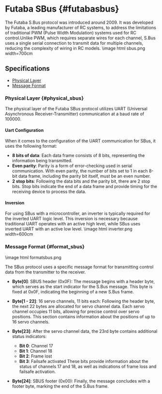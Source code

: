 # Futaba SBus {#futabasbus}

The Futaba S.Bus protocol was introduced around 2009. It was developed by Futaba, a leading manufacturer of RC systems, to address the limitations of traditional PWM (Pulse Width Modulation) systems used for RC control.Unlike PWM, which requires separate wires for each channel, S.Bus uses a single serial connection to transmit data for multiple channels, reducing the complexity of wiring in RC models.
\image html sbus.png width=700cm

## Specifications

- [Physical Layer](#physical_sbus)
- [Message Format](#format)

### Physical Layer {#physical_sbus}

The physical layer of the Futaba SBus protocol utilizes UART (Universal Asynchronous Receiver-Transmitter) communication at a baud rate of 100000.

#### Uart Configuration

When it comes to the configuration of the UART communication for SBus, it uses the following format:

- **8 bits of data**: Each data frame consists of 8 bits, representing the information being transmitted.
- **Even parity**: Parity is a form of error-checking used in serial communication. With even parity, the number of bits set to 1 in each 8-bit data frame, including the parity bit itself, must be an even number.
- **2 stop bits**: Following the data bits and the parity bit, there are 2 stop bits. Stop bits indicate the end of a data frame and provide timing for the receiving device to process the data.

#### Inversion

For using SBus with a microcontroller, an inverter is typically required for the inverted UART logic level. This inversion is necessary because traditional UART operates with an active high level, while SBus uses inverted UART with an active low level.
\image html inverter.png width=600cm

### Message Format {#format_sbus}
\image html formatsbus.png 

The SBus protocol uses a specific message format for transmitting control data from the transmitter to the receiver.

- **Byte[0]**: SBUS header (0x0F): The message begins with a header byte, which serves as the start indicator for the S.Bus message. This byte is fixed at 0x0F, indicating the beginning of a new S.Bus frame.

- **Byte[1 - 22]**: 16 servo channels, 11 bits each: Following the header byte, the next 22 bytes are allocated for servo channel data. Each servo channel occupies 11 bits, allowing for precise control over servo positions. This section contains information about the positions of up to 16 servo channels.

- **Byte[23]**: After the servo channel data, the 23rd byte contains additional status indicators:

    - **Bit 0**: Channel 17
    - **Bit 1**: Channel 18
    - **Bit 2**: Frame lost
    - **Bit 3**: Failsafe activated
  These bits provide information about the status of channels 17 and 18, as well as indications of frame loss and failsafe activation.
- **Byte[24]**: SBUS footer (0x00): Finally, the message concludes with a footer byte, marking the end of the S.Bus frame.
